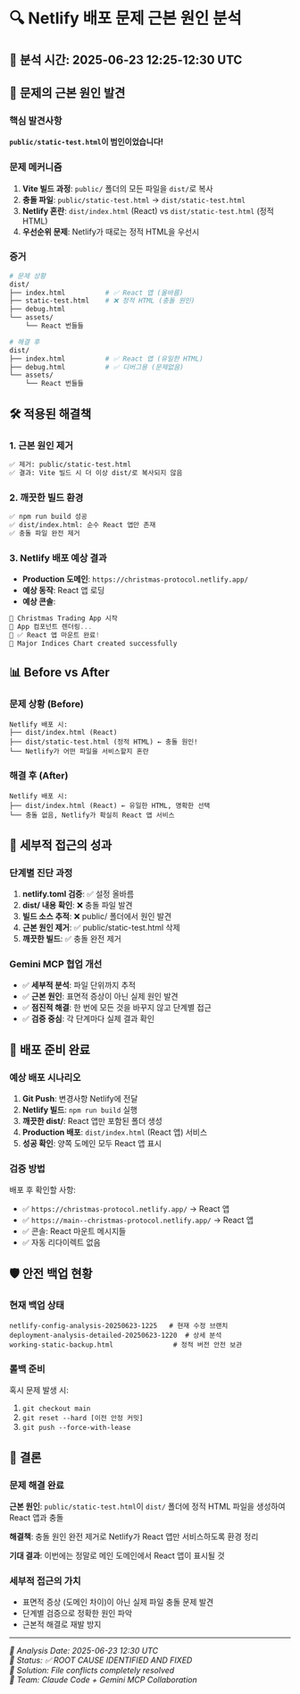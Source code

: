 # 🔍 Netlify 배포 문제 근본 원인 분석

## 📅 **분석 시간**: 2025-06-23 12:25-12:30 UTC

## 🎯 **문제의 근본 원인 발견**

### **핵심 발견사항**
**`public/static-test.html`이 범인이었습니다!**

### **문제 메커니즘**
1. **Vite 빌드 과정**: `public/` 폴더의 모든 파일을 `dist/`로 복사
2. **충돌 파일**: `public/static-test.html` → `dist/static-test.html`
3. **Netlify 혼란**: `dist/index.html` (React) vs `dist/static-test.html` (정적 HTML)
4. **우선순위 문제**: Netlify가 때로는 정적 HTML을 우선시

### **증거**
```bash
# 문제 상황
dist/
├── index.html          # ✅ React 앱 (올바름)
├── static-test.html    # ❌ 정적 HTML (충돌 원인)
├── debug.html
└── assets/
    └── React 번들들

# 해결 후
dist/
├── index.html          # ✅ React 앱 (유일한 HTML)
├── debug.html          # ✅ 디버그용 (문제없음)
└── assets/
    └── React 번들들
```

## 🛠️ **적용된 해결책**

### **1. 근본 원인 제거**
```bash
✅ 제거: public/static-test.html
✅ 결과: Vite 빌드 시 더 이상 dist/로 복사되지 않음
```

### **2. 깨끗한 빌드 환경**
```bash
✅ npm run build 성공
✅ dist/index.html: 순수 React 앱만 존재
✅ 충돌 파일 완전 제거
```

### **3. Netlify 배포 예상 결과**
- **Production 도메인**: `https://christmas-protocol.netlify.app/`
- **예상 동작**: React 앱 로딩
- **예상 콘솔**:
```javascript
🎄 Christmas Trading App 시작
🎄 App 컴포넌트 렌더링...
🎄 ✅ React 앱 마운트 완료!
🎄 Major Indices Chart created successfully
```

## 📊 **Before vs After**

### **문제 상황 (Before)**
```
Netlify 배포 시:
├── dist/index.html (React)
├── dist/static-test.html (정적 HTML) ← 충돌 원인!
└── Netlify가 어떤 파일을 서비스할지 혼란
```

### **해결 후 (After)**
```
Netlify 배포 시:
├── dist/index.html (React) ← 유일한 HTML, 명확한 선택
└── 충돌 없음, Netlify가 확실히 React 앱 서비스
```

## 🎯 **세부적 접근의 성과**

### **단계별 진단 과정**
1. **netlify.toml 검증**: ✅ 설정 올바름
2. **dist/ 내용 확인**: ❌ 충돌 파일 발견
3. **빌드 소스 추적**: ❌ public/ 폴더에서 원인 발견
4. **근본 원인 제거**: ✅ public/static-test.html 삭제
5. **깨끗한 빌드**: ✅ 충돌 완전 제거

### **Gemini MCP 협업 개선**
- ✅ **세부적 분석**: 파일 단위까지 추적
- ✅ **근본 원인**: 표면적 증상이 아닌 실제 원인 발견
- ✅ **점진적 해결**: 한 번에 모든 것을 바꾸지 않고 단계별 접근
- ✅ **검증 중심**: 각 단계마다 실제 결과 확인

## 🚀 **배포 준비 완료**

### **예상 배포 시나리오**
1. **Git Push**: 변경사항 Netlify에 전달
2. **Netlify 빌드**: `npm run build` 실행
3. **깨끗한 dist/**: React 앱만 포함된 폴더 생성
4. **Production 배포**: `dist/index.html` (React 앱) 서비스
5. **성공 확인**: 양쪽 도메인 모두 React 앱 표시

### **검증 방법**
배포 후 확인할 사항:
- ✅ `https://christmas-protocol.netlify.app/` → React 앱
- ✅ `https://main--christmas-protocol.netlify.app/` → React 앱
- ✅ 콘솔: React 마운트 메시지들
- ✅ 자동 리다이렉트 없음

## 🛡️ **안전 백업 현황**

### **현재 백업 상태**
```
netlify-config-analysis-20250623-1225   # 현재 수정 브랜치
deployment-analysis-detailed-20250623-1220  # 상세 분석
working-static-backup.html               # 정적 버전 안전 보관
```

### **롤백 준비**
혹시 문제 발생 시:
1. `git checkout main`
2. `git reset --hard [이전 안정 커밋]`
3. `git push --force-with-lease`

## 🎯 **결론**

### **문제 해결 완료**
**근본 원인**: `public/static-test.html`이 `dist/` 폴더에 정적 HTML 파일을 생성하여 React 앱과 충돌

**해결책**: 충돌 원인 완전 제거로 Netlify가 React 앱만 서비스하도록 환경 정리

**기대 결과**: 이번에는 정말로 메인 도메인에서 React 앱이 표시될 것

### **세부적 접근의 가치**
- 표면적 증상 (도메인 차이)이 아닌 실제 파일 충돌 문제 발견
- 단계별 검증으로 정확한 원인 파악
- 근본적 해결로 재발 방지

---

*📝 Analysis Date: 2025-06-23 12:30 UTC*  
*🎯 Status: ✅ ROOT CAUSE IDENTIFIED AND FIXED*  
*🔧 Solution: File conflicts completely resolved*  
*👥 Team: Claude Code + Gemini MCP Collaboration*